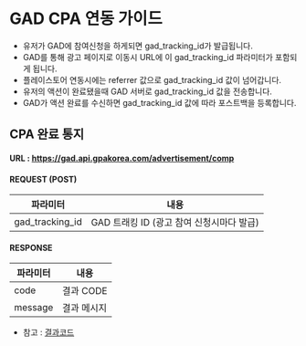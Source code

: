 # GAD CPA 연동 가이드
- 유저가 GAD에 참여신청을 하게되면 gad_tracking_id가 발급됩니다.
- GAD를 통해 광고 페이지로 이동시 URL에 이 gad_tracking_id 파라미터가 포함되게 됩니다.
- 플레이스토어 연동시에는 referrer 값으로 gad_tracking_id 값이 넘어갑니다.
- 유저의 액션이 완료됐을때 GAD 서버로 gad_tracking_id 값을 전송합니다.
- GAD가 액션 완료를 수신하면 gad_tracking_id 값에 따라 포스트백을 등록합니다.

## CPA 완료 통지
#### URL : https://gad.api.gpakorea.com/advertisement/comp
#### REQUEST (POST)
| 파라미터 | 내용 |
| --- | --- |
| gad_tracking_id | GAD 트래킹 ID (광고 참여 신청시마다 발급) |
#### RESPONSE
| 파라미터 | 내용 |
| --- | --- |
| code | 결과 CODE |
| message | 결과 메시지 |

- 참고 : [결과코드](https://github.com/koreagpa-dev/gad-sample-android/blob/master/api-doc.md#%EA%B2%B0%EA%B3%BC-%EC%BD%94%EB%93%9C)
